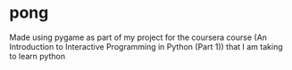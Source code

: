 # pong

Made using pygame as part of my project for the coursera course (An Introduction to Interactive Programming in Python (Part 1)) that I am taking to learn python
